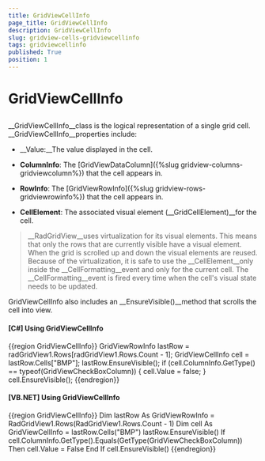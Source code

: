 ```yaml
---
title: GridViewCellInfo
page_title: GridViewCellInfo
description: GridViewCellInfo
slug: gridview-cells-gridviewcellinfo
tags: gridviewcellinfo
published: True
position: 1
---
```


# GridViewCellInfo



## 

__GridViewCellInfo__class is the logical representation of a single grid cell. __GridViewCellInfo__properties include:

* __Value:__The value displayed in the cell.

* __ColumnInfo__: The [GridViewDataColumn]({%slug gridview-columns-gridviewcolumn%}) that the cell appears in.

* __RowInfo__: The [GridViewRowInfo]({%slug gridview-rows-gridviewrowinfo%}) that the cell appears in.

* __CellElement__: The associated visual element (__GridCellElement)__for the cell.

>__RadGridView__uses virtualization for its visual elements. This means that only the rows that are currently visible have a visual element. When the grid is scrolled up and down the visual elements are reused. Because of the virtualization, it is safe to use the __CellElement__only inside the __CellFormatting__event and only for the current cell. The __CellFormatting__event is fired every time when the cell's visual state needs to be updated.

GridViewCellInfo also includes an __EnsureVisible()__method that scrolls the cell into view.

#### __[C#] Using GridViewCellInfo__

{{region GridViewCellInfo}}
	            GridViewRowInfo lastRow = radGridView1.Rows[radGridView1.Rows.Count - 1];
			    GridViewCellInfo cell = lastRow.Cells["BMP"];
	            lastRow.EnsureVisible();
	            if (cell.ColumnInfo.GetType() == typeof(GridViewCheckBoxColumn))
	            {
	                cell.Value = false;
	            }
	            cell.EnsureVisible();
	{{endregion}}



#### __[VB.NET] Using GridViewCellInfo__

{{region GridViewCellInfo}}
	        Dim lastRow As GridViewRowInfo = RadGridView1.Rows(RadGridView1.Rows.Count - 1)
	        Dim cell As GridViewCellInfo = lastRow.Cells("BMP")
	        lastRow.EnsureVisible()
	        If cell.ColumnInfo.GetType().Equals(GetType(GridViewCheckBoxColumn)) Then
	            cell.Value = False
	        End If
	        cell.EnsureVisible()
	{{endregion}}


